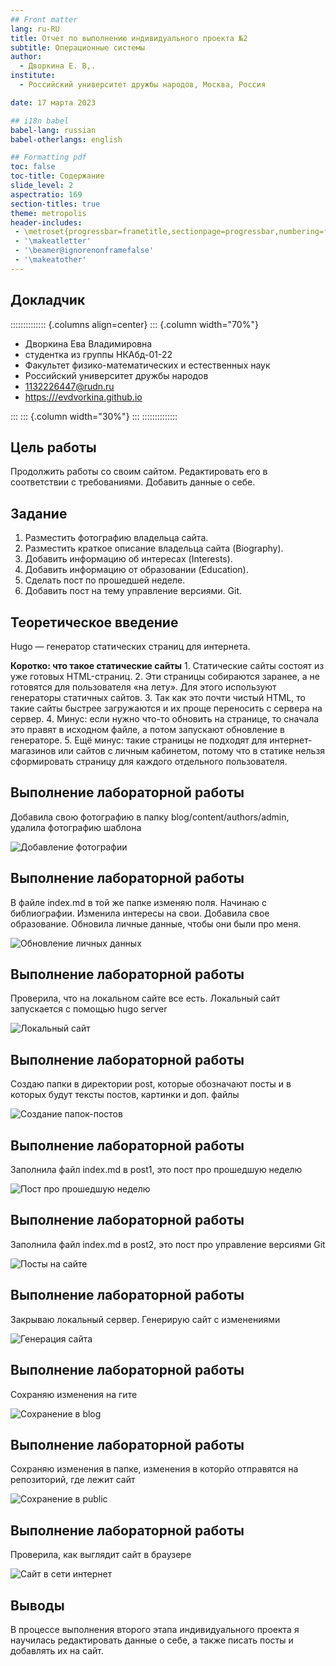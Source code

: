 ```yaml
---
## Front matter
lang: ru-RU
title: Отчет по выполнению индивидуального проекта №2
subtitle: Операционные системы
author:
  - Дворкина Е. В,.
institute:
  - Российский университет дружбы народов, Москва, Россия

date: 17 марта 2023

## i18n babel
babel-lang: russian
babel-otherlangs: english

## Formatting pdf
toc: false
toc-title: Содержание
slide_level: 2
aspectratio: 169
section-titles: true
theme: metropolis
header-includes:
 - \metroset{progressbar=frametitle,sectionpage=progressbar,numbering=fraction}
 - '\makeatletter'
 - '\beamer@ignorenonframefalse'
 - '\makeatother'
---
```



## Докладчик

:::::::::::::: {.columns align=center}
::: {.column width="70%"}

  * Дворкина Ева Владимировна
  * студентка из группы НКАбд-01-22
  * Факультет физико-математических и естественных наук
  * Российский университет дружбы народов
  * [1132226447@rudn.ru](mailto:1132226447@rudn.ru)
  * <https:///evdvorkina.github.io>

:::
::: {.column width="30%"}
:::
::::::::::::::

## Цель работы

Продолжить работы со своим сайтом. Редактировать его в соответствии с требованиями. Добавить данные о себе.

## Задание

1. Разместить фотографию владельца сайта.
2. Разместить краткое описание владельца сайта (Biography).
3. Добавить информацию об интересах (Interests).
4. Добавить информацию от образовании (Education).
5. Сделать пост по прошедшей неделе.
6. Добавить пост на тему управление версиями. Git.

## Теоретическое введение

Hugo — генератор статических страниц для интернета.

**Коротко: что такое статические сайты**
    1. Статические сайты состоят из уже готовых HTML-страниц.
    2. Эти страницы собираются заранее, а не готовятся для пользователя «на лету». Для этого используют генераторы статичных сайтов.
    3. Так как это почти чистый HTML, то такие сайты быстрее загружаются и их проще переносить с сервера на сервер.
    4. Минус: если нужно что-то обновить на странице, то сначала это правят в исходном файле, а потом запускают обновление в генераторе.
    5. Ещё минус: такие страницы не подходят для интернет-магазинов или сайтов с личным кабинетом, потому что в статике нельзя сформировать страницу для каждого отдельного пользователя.

## Выполнение лабораторной работы

Добавила свою фотографию в папку blog/content/authors/admin, удалила фотографию шаблона

![Добавление фотографии](image/1.png)

## Выполнение лабораторной работы

В файле index.md в той же папке изменяю поля. Начинаю с библиографии. Изменила интересы на свои.
Добавила свое образование.
Обновила личные данные, чтобы они были про меня.

![Обновление личных данных](image/5.png)

## Выполнение лабораторной работы

Проверила, что на локальном сайте все есть. Локальный сайт запускается с помощью hugo server

![Локальный сайт](image/6.png)

## Выполнение лабораторной работы

Создаю папки в директории post, которые обозначают посты и в которых будут тексты постов, картинки и доп. файлы

![Создание папок-постов](image/7.png)

## Выполнение лабораторной работы

Заполнила файл index.md в post1, это пост про прошедшую неделю

![Пост про прошедшую неделю](image/8.png)

## Выполнение лабораторной работы

Заполнила файл index.md в post2, это пост про управление версиями Git

![Посты на сайте](image/10.png)

## Выполнение лабораторной работы

Закрываю локальный сервер. Генерирую сайт с изменениями

![Генерация сайта](image/11.png)

## Выполнение лабораторной работы

Сохраняю изменения на гите

![Сохранение в blog](image/12.png)

## Выполнение лабораторной работы

Сохраняю изменения в папке, изменения в которйо отправятся на репозиторий, где лежит сайт

![Сохранение в public](image/13.png)

## Выполнение лабораторной работы

Проверила, как выглядит сайт в браузере

![Сайт в сети интернет](image/14.png)

## Выводы

В процессе выполнения второго этапа индивидуального проекта я научилась редактировать данные о себе, а также писать посты и добавлять их на сайт.
